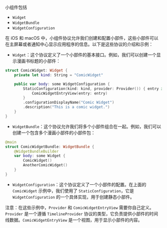 

小组件包括

- `Widget`
- `WidgetBundle`
- `WidgetConfiguration`

在 iOS 和 macOS 中，小组件协议允许我们创建和配置小部件，这些小部件可以在主屏幕或者通知中心显示应用程序的信息。以下是这些协议的介绍和示例：

- `Widget`：这个协议定义了一个小部件的基本接口。例如，我们可以创建一个显示漫画书标题的小部件：

```swift
struct ComicWidget: Widget {
    private let kind: String = "ComicWidget"

    public var body: some WidgetConfiguration {
        StaticConfiguration(kind: kind, provider: Provider()) { entry in
            ComicWidgetEntryView(entry: entry)
        }
        .configurationDisplayName("Comic Widget")
        .description("This is a comic widget.")
    }
}
```

- `WidgetBundle`：这个协议允许我们将多个小部件组合在一起。例如，我们可以创建一个包含多个漫画小部件的小部件包：

```swift
@main
struct ComicWidgetBundle: WidgetBundle {
    @WidgetBundleBuilder
    var body: some Widget {
        ComicWidget()
        AnotherComicWidget()
    }
}
```

- `WidgetConfiguration`：这个协议定义了一个小部件的配置。在上面的 `ComicWidget` 示例中，我们使用了 `StaticConfiguration`，它是 `WidgetConfiguration` 的一个具体实现，用于创建静态小部件。

注意：在这些示例中，`Provider` 和 `ComicWidgetEntryView` 需要你自己定义。`Provider` 是一个遵循 `TimelineProvider` 协议的类型，它负责提供小部件的时间线数据。`ComicWidgetEntryView` 是一个视图，用于显示小部件的内容。

